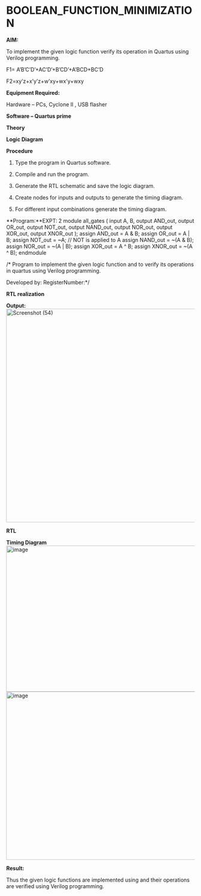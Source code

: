 # BOOLEAN_FUNCTION_MINIMIZATION

**AIM:**

To implement the given logic function verify its operation in Quartus using Verilog programming.

F1= A’B’C’D’+AC’D’+B’CD’+A’BCD+BC’D 

F2=xy’z+x’y’z+w’xy+wx’y+wxy

**Equipment Required:**

Hardware – PCs, Cyclone II , USB flasher

**Software – Quartus prime**

**Theory**

**Logic Diagram**

**Procedure**

1.	Type the program in Quartus software.

2.	Compile and run the program.

3.	Generate the RTL schematic and save the logic diagram.

4.	Create nodes for inputs and outputs to generate the timing diagram.

5.	For different input combinations generate the timing diagram.


**Program:**EXPT: 2
module all_gates (
    input  A, B,
    output AND_out,
    output OR_out,
    output NOT_out,
    output NAND_out,
    output NOR_out,
    output XOR_out,
    output XNOR_out
);
    assign AND_out  = A & B;
    assign OR_out   = A | B;
    assign NOT_out  = ~A;       // NOT is applied to A
    assign NAND_out = ~(A & B);
    assign NOR_out  = ~(A | B);
    assign XOR_out  = A ^ B;
    assign XNOR_out = ~(A ^ B);
endmodule

/* Program to implement the given logic function and to verify its operations in quartus using Verilog programming. 

Developed by: RegisterNumber:*/


**RTL realization**

**Output:**<img width="743" height="569" alt="Screenshot (54)" src="https://github.com/user-attachments/assets/4e0a06e1-3c1e-4b21-8529-8245c87d075f" />


**RTL**

**Timing Diagram**<img width="923" height="389" alt="image" src="https://github.com/user-attachments/assets/bafc482d-f7f5-4dcc-9cd5-36b91e5f991a" />
<img width="847" height="448" alt="image" src="https://github.com/user-attachments/assets/26773fc9-7079-4c03-be60-2cd9a3565188" />


**Result:**

Thus the given logic functions are implemented using and their operations are verified using Verilog programming.


